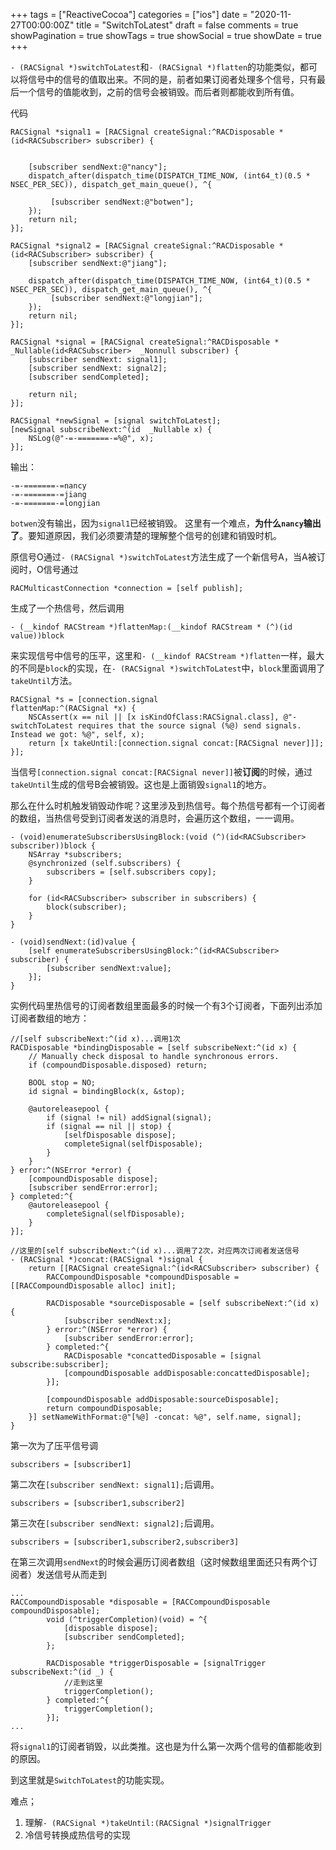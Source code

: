 +++
tags = ["ReactiveCocoa"]
categories = ["ios"]
date = "2020-11-27T00:00:00Z"
title = "SwitchToLatest"
draft = false
comments = true
showPagination = true
showTags = true
showSocial = true
showDate = true
+++


`- (RACSignal *)switchToLatest`和`- (RACSignal *)flatten`的功能类似，都可以将信号中的信号的值取出来。不同的是，前者如果订阅者处理多个信号，只有最后一个信号的值能收到，之前的信号会被销毁。而后者则都能收到所有值。

<!--more-->

代码
```
RACSignal *signal1 = [RACSignal createSignal:^RACDisposable *(id<RACSubscriber> subscriber) {
   
   
    [subscriber sendNext:@"nancy"];
    dispatch_after(dispatch_time(DISPATCH_TIME_NOW, (int64_t)(0.5 * NSEC_PER_SEC)), dispatch_get_main_queue(), ^{
        
         [subscriber sendNext:@"botwen"];
    });
    return nil;
}];
    
RACSignal *signal2 = [RACSignal createSignal:^RACDisposable *(id<RACSubscriber> subscriber) {
    [subscriber sendNext:@"jiang"];
    
    dispatch_after(dispatch_time(DISPATCH_TIME_NOW, (int64_t)(0.5 * NSEC_PER_SEC)), dispatch_get_main_queue(), ^{
         [subscriber sendNext:@"longjian"];
    });
    return nil;
}];
    
RACSignal *signal = [RACSignal createSignal:^RACDisposable * _Nullable(id<RACSubscriber>  _Nonnull subscriber) {
    [subscriber sendNext: signal1];
    [subscriber sendNext: signal2];
    [subscriber sendCompleted];
    
    return nil;
}];

RACSignal *newSignal = [signal switchToLatest];
[newSignal subscribeNext:^(id  _Nullable x) {
    NSLog(@"-=-=======-=%@", x);
}];
```

输出：
```
-=-=======-=nancy
-=-=======-=jiang
-=-=======-=longjian
```
`botwen`没有输出，因为`signal1`已经被销毁。
这里有一个难点，**为什么`nancy`输出了**。要知道原因，我们必须要清楚的理解整个信号的创建和销毁时机。

原信号O通过`- (RACSignal *)switchToLatest`方法生成了一个新信号A，当A被订阅时，O信号通过
```
RACMulticastConnection *connection = [self publish];
```
生成了一个热信号，然后调用
```
- (__kindof RACStream *)flattenMap:(__kindof RACStream * (^)(id value))block
```
来实现信号中信号的压平，这里和`- (__kindof RACStream *)flatten`一样，最大的不同是`block`的实现，在`- (RACSignal *)switchToLatest`中，`block`里面调用了`takeUntil`方法。
```
RACSignal *s = [connection.signal
flattenMap:^(RACSignal *x) {
    NSCAssert(x == nil || [x isKindOfClass:RACSignal.class], @"-switchToLatest requires that the source signal (%@) send signals. Instead we got: %@", self, x);
    return [x takeUntil:[connection.signal concat:[RACSignal never]]];
}];
```
当信号`[connection.signal concat:[RACSignal never]]`被**订阅**的时候，通过`takeUntil`生成的信号B会被销毁。这也是上面销毁`signal1`的地方。

那么在什么时机触发销毁动作呢？这里涉及到热信号。每个热信号都有一个订阅者的数组，当热信号受到订阅者发送的消息时，会遍历这个数组，一一调用。
```
- (void)enumerateSubscribersUsingBlock:(void (^)(id<RACSubscriber> subscriber))block {
	NSArray *subscribers;
	@synchronized (self.subscribers) {
		subscribers = [self.subscribers copy];
	}

	for (id<RACSubscriber> subscriber in subscribers) {
		block(subscriber);
	}
}

- (void)sendNext:(id)value {
	[self enumerateSubscribersUsingBlock:^(id<RACSubscriber> subscriber) {
		[subscriber sendNext:value];
	}];
}
```
实例代码里热信号的订阅者数组里面最多的时候一个有3个订阅者，下面列出添加订阅者数组的地方：
```
//[self subscribeNext:^(id x)...调用1次
RACDisposable *bindingDisposable = [self subscribeNext:^(id x) {
    // Manually check disposal to handle synchronous errors.
    if (compoundDisposable.disposed) return;

    BOOL stop = NO;
    id signal = bindingBlock(x, &stop);

    @autoreleasepool {
        if (signal != nil) addSignal(signal);
        if (signal == nil || stop) {
            [selfDisposable dispose];
            completeSignal(selfDisposable);
        }
    }
} error:^(NSError *error) {
    [compoundDisposable dispose];
    [subscriber sendError:error];
} completed:^{
    @autoreleasepool {
        completeSignal(selfDisposable);
    }
}];
```

```
//这里的[self subscribeNext:^(id x)...调用了2次，对应两次订阅者发送信号
- (RACSignal *)concat:(RACSignal *)signal {
	return [[RACSignal createSignal:^(id<RACSubscriber> subscriber) {
		RACCompoundDisposable *compoundDisposable = [[RACCompoundDisposable alloc] init];

		RACDisposable *sourceDisposable = [self subscribeNext:^(id x) {
			[subscriber sendNext:x];
		} error:^(NSError *error) {
			[subscriber sendError:error];
		} completed:^{
			RACDisposable *concattedDisposable = [signal subscribe:subscriber];
			[compoundDisposable addDisposable:concattedDisposable];
		}];

		[compoundDisposable addDisposable:sourceDisposable];
		return compoundDisposable;
	}] setNameWithFormat:@"[%@] -concat: %@", self.name, signal];
}
```
第一次为了压平信号调
```
subscribers = [subscriber1]
```
第二次在`[subscriber sendNext: signal1];`后调用。
```
subscribers = [subscriber1,subscriber2]
```

第三次在`[subscriber sendNext: signal2];`后调用。
```
subscribers = [subscriber1,subscriber2,subscriber3]
```
在第三次调用`sendNext`的时候会遍历订阅者数组（这时候数组里面还只有两个订阅者）发送信号从而走到
```
...
RACCompoundDisposable *disposable = [RACCompoundDisposable compoundDisposable];
		void (^triggerCompletion)(void) = ^{
			[disposable dispose];
			[subscriber sendCompleted];
		};

		RACDisposable *triggerDisposable = [signalTrigger subscribeNext:^(id _) {
		    //走到这里
			triggerCompletion();
		} completed:^{
			triggerCompletion();
		}];
...

```
将`signal1`的订阅者销毁，以此类推。这也是为什么第一次两个信号的值都能收到的原因。

到这里就是`SwitchToLatest`的功能实现。

难点；

1. 理解`- (RACSignal *)takeUntil:(RACSignal *)signalTrigger`
2. 冷信号转换成热信号的实现